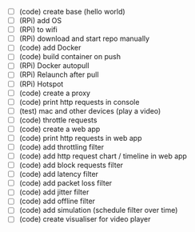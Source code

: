 - [ ] (code) create base (hello world)
- [ ] (RPi) add OS
- [ ] (RPi) to wifi
- [ ] (RPi) download and start repo manually
- [ ] (code) add Docker
- [ ] (code) build container on push
- [ ] (RPi) Docker autopull
- [ ] (RPi) Relaunch after pull
- [ ] (RPi) Hotspot
- [ ] (code) create a proxy
- [ ] (code) print http requests in console
- [ ] (test) mac and other devices (play a video)
- [ ] (code) throttle requests
- [ ] (code) create a web app
- [ ] (code) print http requests in web app
- [ ] (code) add throttling filter
- [ ] (code) add http request chart / timeline in web app
- [ ] (code) add block requests filter
- [ ] (code) add latency filter
- [ ] (code) add packet loss filter
- [ ] (code) add jitter filter
- [ ] (code) add offline filter
- [ ] (code) add simulation (schedule filter over time)
- [ ] (code) create visualiser for video player